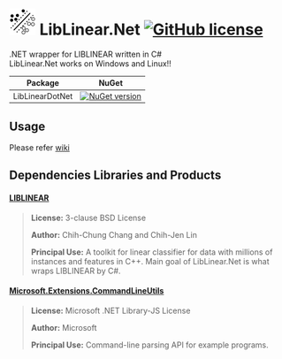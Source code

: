 # ![Alt text](nuget/svm48.png "LibLinear.Net") LibLinear.Net [![GitHub license](https://img.shields.io/github/license/mashape/apistatus.svg)]()
 
.NET wrapper for LIBLINEAR written in C#  
LibLinear.Net works on Windows and Linux!!

|Package|NuGet|
|---|---|
|LibLinearDotNet|[![NuGet version](https://img.shields.io/nuget/v/LibLinearDotNet.svg)](https://www.nuget.org/packages/LibLinearDotNet)|

## Usage

Please refer [wiki](https://github.com/takuya-takeuchi/LibLinearDotNet/wiki)

## Dependencies Libraries and Products

#### [LIBLINEAR](https://github.com/cjlin1/liblinear)

> **License:** 3-clause BSD License
>
> **Author:** Chih-Chung Chang and Chih-Jen Lin
> 
> **Principal Use:** A toolkit for linear classifier for data with millions of instances and features in C++. Main goal of LibLinear.Net is what wraps LIBLINEAR by C#.

#### [Microsoft.Extensions.CommandLineUtils](https://www.nuget.org/packages/Microsoft.Extensions.CommandLineUtils/)

> **License:** Microsoft .NET Library-JS License
>
> **Author:** Microsoft
> 
> **Principal Use:** Command-line parsing API for example programs.